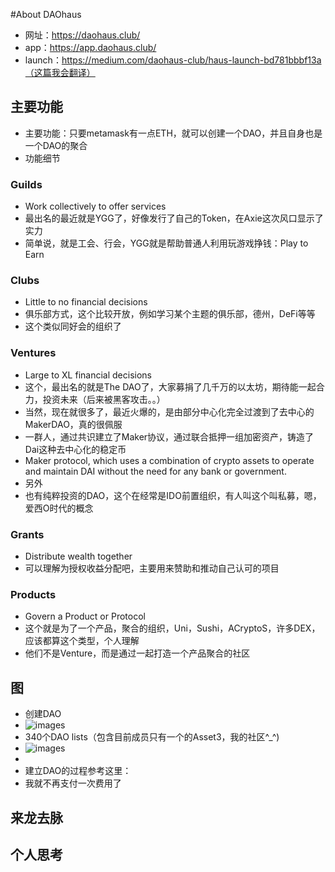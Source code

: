 #About DAOhaus
+ 网址：https://daohaus.club/
+ app：https://app.daohaus.club/
+ launch：https://medium.com/daohaus-club/haus-launch-bd781bbbf13a（这篇我会翻译）
## 主要功能
+ 主要功能：只要metamask有一点ETH，就可以创建一个DAO，并且自身也是一个DAO的聚合
+ 功能细节
### Guilds
+ Work collectively to offer services
+ 最出名的最近就是YGG了，好像发行了自己的Token，在Axie这次风口显示了实力
+ 简单说，就是工会、行会，YGG就是帮助普通人利用玩游戏挣钱：Play to Earn

### Clubs
+ Little to no financial decisions
+ 俱乐部方式，这个比较开放，例如学习某个主题的俱乐部，德州，DeFi等等
+ 这个类似同好会的组织了

### Ventures
+ Large to XL financial decisions
+ 这个，最出名的就是The DAO了，大家募捐了几千万的以太坊，期待能一起合力，投资未来（后来被黑客攻击。。）
+ 当然，现在就很多了，最近火爆的，是由部分中心化完全过渡到了去中心的MakerDAO，真的很佩服
+ 一群人，通过共识建立了Maker协议，通过联合抵押一组加密资产，铸造了Dai这种去中心化的稳定币
+ Maker protocol, which uses a combination of crypto assets to operate and maintain DAI without the need for any bank or government. 
+ 另外
+ 也有纯粹投资的DAO，这个在经常是IDO前置组织，有人叫这个叫私募，嗯，爱西O时代的概念

### Grants
+ Distribute wealth together
+ 可以理解为授权收益分配吧，主要用来赞助和推动自己认可的项目

### Products
+ Govern a Product or Protocol
+ 这个就是为了一个产品，聚合的组织，Uni，Sushi，ACryptoS，许多DEX，应该都算这个类型，个人理解
+ 他们不是Venture，而是通过一起打造一个产品聚合的社区
## 图
+ 创建DAO
+ ![images](https://www.asset3.org/images/oss/daohaus-summon.png)
+ 340个DAO lists（包含目前成员只有一个的Asset3，我的社区^_^)
+ ![images](https://www.asset3.org/images/oss/daohaus-dao-list.png)
+ 
+ 建立DAO的过程参考这里：
+ 我就不再支付一次费用了
## 来龙去脉
## 个人思考